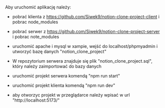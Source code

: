 Aby uruchomić aplikację należy:

-   pobrać klienta z
    https://github.com/Siwek9/notion-clone-project-client i pobrac node_modules

-   pobrać serwer z
    https://github.com/Siwek9/notion-clone-project-server i pobrac note_modules
-   uruchomić apache i mysql w xampie, wejść do localhost/phpmyadmin i utworzyć bazę danych "notion_clone_project"
-   W repozytorium serwera znajduje się plik "notion_clone_project.sql", który należy zaimportować do bazy danych
-   uruchomić projekt serwera komendą "npm run start"
-   uruchomić projekt klienta komendą "npm run dev"
-   aby otworzyc projekt w przeglądarce należy wpisać w url "http://localhost:5173/"
